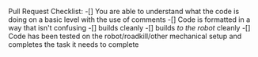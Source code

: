 Pull Request Checklist:
-[] You are able to understand what the code is doing on a basic level with the use of comments
-[] Code is formatted in a way that isn't confusing
-[] builds cleanly
-[] builds *to the robot* cleanly
-[] Code has been tested on the robot/roadkill/other mechanical setup and completes the task it needs to complete
